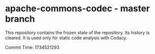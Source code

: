 # apache-commons-codec - master branch

This repository contains the frozen state of the repository.
Its history is cleared. It is used only for static code
analysis with Codacy.

Commit Time: 1734521293